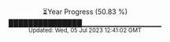 <p align="center">
⏳Year Progress (50.83 %) <br>
███████████████▁▁▁▁▁▁▁▁▁▁▁▁▁▁▁ <br>
<sub>Updated: Wed, 05 Jul 2023 12:41:02 GMT</sub>
</p>

